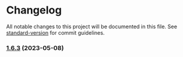# Changelog

All notable changes to this project will be documented in this file. See [standard-version](https://github.com/conventional-changelog/standard-version) for commit guidelines.

### [1.6.3](https://github.com/luiz-chagas/stock-info/compare/v1.6.2...v1.6.3) (2023-05-08)

